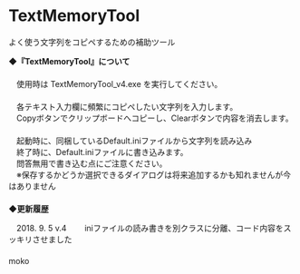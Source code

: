 # TextMemoryTool
よく使う文字列をコピペするための補助ツール

**◆『TextMemoryTool』について**  
　  
　使用時は TextMemoryTool_v4.exe を実行してください。  
　  
　各テキスト入力欄に頻繁にコピペしたい文字列を入力します。  
　Copyボタンでクリップボードへコピーし、Clearボタンで内容を消去します。  
　  
　起動時に、同梱しているDefault.iniファイルから文字列を読み込み  
　終了時に、Default.iniファイルに書き込みます。  
　問答無用で書き込む点にご注意ください。  
　※保存するかどうか選択できるダイアログは将来追加するかも知れませんが今はありません  
　  
**◆更新履歴**  

　2018. 9. 5 v.4
　　iniファイルの読み書きを別クラスに分離、コード内容をスッキリさせました  
　  
moko
